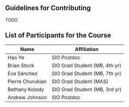 ## Guidelines for Contributing
*TODO*

## List of Participants for the Course
| Name                  | Affiliation                   |
|-----------------------|-------------------------------|
| Hao Ye                | SIO Postdoc                   |
| Brian Stock           | SIO Grad Student (MB, 4th yr) |
| Eva Sánchez           | SIO Grad Student (MB, 7th yr) |
| Pierre Churukian      | SIO Grad Student (MAS)        |
| Bethany Kolody        | SIO Grad Student (MB, 3rd yr) |
| Andrew Johnson        | SIO Postdoc                   |
